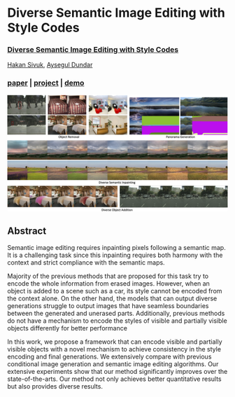 # Diverse Semantic Image Editing with Style Codes

### [Diverse Semantic Image Editing with Style Codes](https://arxiv.org/abs/2309.13975)
[Hakan Sivuk](https://www.linkedin.com/in/hakan-sivük-921462179/), [Aysegul Dundar](http://www.cs.bilkent.edu.tr/~adundar/)<br>

### [paper](https://arxiv.org/abs/2309.13975) | [project](https://www.cs.bilkent.edu.tr/~adundar/projects/DivSem/) |  [demo](https://huggingface.co/spaces/hakansivuk/DiverseSemanticImageEditing)

<img src='figures/teaser.png' width=800>

## Abstract
Semantic image editing requires inpainting pixels following a semantic map. It is a challenging task since this inpainting requires both harmony with the context and strict compliance with the semantic maps.

Majority of the previous methods that are proposed for this task try to encode the whole information from erased images. However, when an object is added to a scene such as a car, its style cannot be encoded from the context alone. On the other hand, the models that can output diverse generations struggle to output images that have seamless boundaries between the generated and unerased parts. Additionally, previous methods do not have a mechanism to encode the styles of visible and partially visible objects differently for better performance

In this work, we propose a framework that can encode visible and partially visible objects with a novel mechanism to achieve consistency in the style encoding and final generations. We extensively compare with previous conditional image generation and semantic image editing algorithms. Our extensive experiments show that our method significantly improves over the state-of-the-arts. Our method not only achieves better quantitative results but also provides diverse results.
